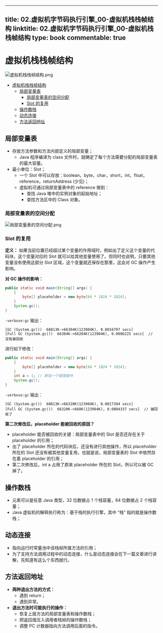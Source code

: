 
---
title: 02.虚拟机字节码执行引擎_00-虚拟机栈栈帧结构
linktitle: 02.虚拟机字节码执行引擎_00-虚拟机栈栈帧结构
type: book
commentable: true
---

# 虚拟机栈栈帧结构

![虚拟机栈栈帧结构.png](https://assets.ng-tech.icu/book/understanding-the-jvm/虚拟机栈栈帧结构.png)

<!-- TOC -->

- [虚拟机栈栈帧结构](#虚拟机栈栈帧结构)
  - [局部变量表](#局部变量表)
    - [局部变量表的空间分配](#局部变量表的空间分配)
    - [Slot 的复用](#slot-的复用)
  - [操作数栈](#操作数栈)
  - [动态连接](#动态连接)
  - [方法返回地址](#方法返回地址)

<!-- /TOC -->

## 局部变量表

- 存放方法参数和方法内部定义的局部变量；
  - Java 程序编译为 class 文件时，就确定了每个方法需要分配的局部变量表的最大容量。
- 最小单位：Slot；
  - 一个 Slot 中可以存放：boolean，byte，char，short，int，float，reference，returnAddress (少见)；
  - 虚拟机可通过局部变量表中的 reference 做到：
    - 查找 Java 堆中的实例对象的起始地址；
    - 查找方法区中的 Class 对象。

### 局部变量表的空间分配

![局部变量表的空间分配.png](https://assets.ng-tech.icu/book/understanding-the-jvm/局部变量表的空间分配.png)

### Slot 的复用

**定义：** 如果当前位置已经超过某个变量的作用域时，例如出了定义这个变量的代码块，这个变量对应的 Slot 就可以给其他变量使用了。但同时也说明，只要其他变量没有使用这部分 Slot 区域，这个变量就还保存在那里，这会对 GC 操作产生影响。

**对 GC 操作的影响：**

```java
public static void main(String[] args) {
    {
    	byte[] placeholder = new byte[64 * 1024 * 1024];
    }
    System.gc();
}
```

`-verbose:gc` 输出：

```
[GC (System.gc())  68813K->66304K(123904K), 0.0034797 secs]
[Full GC (System.gc())  66304K->66204K(123904K), 0.0086225 secs]  // 没有被回收
```

进行如下修改：

```java
public static void main(String[] args) {
    {
    	byte[] placeholder = new byte[64 * 1024 * 1024];
    }
    int a = 1; // 新加一个赋值操作
    System.gc();
}
```

`-verbose:gc` 输出：

```
[GC (System.gc())  68813K->66320K(123904K), 0.0017394 secs]
[Full GC (System.gc())  66320K->668K(123904K), 0.0084337 secs]  // 被回收了
```

**第二次修改后，placeholder 能被回收的原因？**

- placeholder 能否被回收的关键：局部变量表中的 Slot 是否还存在关于 placeholder 的引用；
- 出了 placeholder 所在的代码块后，还没有进行其他操作，所以 placeholder 所在的 Slot 还没有被其他变量复用，也就是说，局部变量表的 Slot 中依然存在着 placeholder 的引用；
- 第二次修改后，int a 占用了原来 placeholder 所在的 Slot，所以可以被 GC 掉了。

## 操作数栈

- 元素可以是任意 Java 类型，32 位数据占 1 个栈容量，64 位数据占 2 个栈容量；
- Java 虚拟机的解释执行称为：基于栈的执行引擎，其中 “栈” 指的就是操作数栈；

## 动态连接

- 指向运行时常量池中该栈帧所属方法的引用；
- 为了支持方法调用过程中的动态连接，什么是动态连接会在下一篇文章进行讲解，先知道有这么个东西就行。

## 方法返回地址

- **两种退出方法的方式：**
  - 遇到 return；
  - 遇到异常。
- **退出方法时可能执行的操作：**
  - 恢复上层方法的局部变量表和操作数栈；
  - 把返回值压入调用者栈帧的操作数栈；
  - 调整 PC 计数器指向方法调用后面的指令。

    